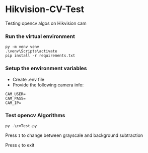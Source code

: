 # Hikvision-CV-Test
Testing opencv algos on Hikvision cam

### Run the virtual environment
```
py -m venv venv
.\venv\Scripts\activate
pip install -r requirements.txt
```

### Setup the environment variables
- Create .env file
- Provide the following camera info:
```
CAM_USER=
CAM_PASS=
CAM_IP=
```

### Test opencv Algorithms
```
py .\cvTest.py
```
Press `1` to change between grayscale and background subtraction

Press `q` to exit
